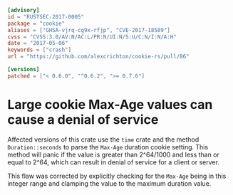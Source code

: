 ```toml
[advisory]
id = "RUSTSEC-2017-0005"
package = "cookie"
aliases = ["GHSA-vjrq-cg9x-rfjp", "CVE-2017-18589"]
cvss = "CVSS:3.0/AV:N/AC:L/PR:N/UI:N/S:U/C:N/I:N/A:H"
date = "2017-05-06"
keywords = ["crash"]
url = "https://github.com/alexcrichton/cookie-rs/pull/86"

[versions]
patched = ["< 0.6.0", "^0.6.2", ">= 0.7.6"]
```

# Large cookie Max-Age values can cause a denial of service

Affected versions of this crate use the `time` crate and the method
`Duration::seconds` to parse the `Max-Age` duration cookie setting. This method
will panic if the value is greater than 2^64/1000 and less than or equal to
2^64, which can result in denial of service for a client or server.

This flaw was corrected by explicitly checking for the `Max-Age` being in this
integer range and clamping the value to the maximum duration value.

